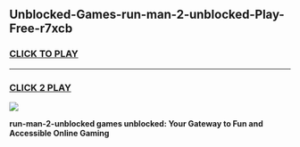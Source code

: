
## Unblocked-Games-run-man-2-unblocked-Play-Free-r7xcb
<h3>
<a href="https://premium76.site?title=run-man-2-unblocked&ref=12A">CLICK TO PLAY</a></h3>
<hr>

<h3>
<a href="https://premium76.site?title=run-man-2-unblocked&ref=12A">CLICK 2 PLAY</a>
  
</h3>

<a href="https://premium76.site?title=run-man-2-unblocked&ref=12A"><img src="https://clearcache.store/games.png"></a>


**run-man-2-unblocked games unblocked: Your Gateway to Fun and Accessible Online Gaming**
